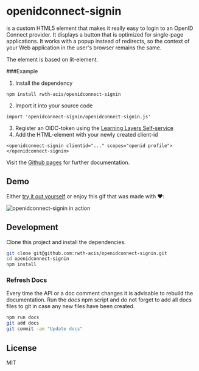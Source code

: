 openidconnect-signin
================

<openidconnect-signin> is a custom HTML5 element that makes it really easy to login to an OpenID Connect provider. It
displays a button that is optimized for single-page applications. It works with a popup instead of redirects, so the
context of your Web application in the user's browser remains the same.

The element is based on lit-element.

###Example

1. Install the dependency
```
npm install rwth-acis/openidconnect-signin
```
2. Import it into your source code
```
import 'openidconnect-signin/openidconnect-signin.js'
```
3. Register an OIDC-token using the [Learning Layers Self-service](https://api.learning-layers.eu/o/oauth2/manage/dev/dynreg)
4. Add the HTML-element with your newly created client-id
```
<openidconnect-signin clientid="..." scopes="openid profile"></openidconnect-signin>
```

Visit the [Github pages](https://rwth-acis.github.io/openidconnect-signin) for further documentation.

## Demo

Either [try it out yourself](https://rwth-acis.github.io/openidconnect-signin/#/elements/openidconnect-signin/demos/demo/index.html) or enjoy this gif that was made with :heart::

![openidconnect-signin in action](https://i.giphy.com/zkFD9Blr2cPxm.gif)

## Development

Clone this project and install the dependencies.

```bash
git clone git@github.com:rwth-acis/openidconnect-signin.git
cd openidconnect-signin
npm install
```

### Refresh Docs

Every time the API or a doc comment changes it is advisable to rebuild the documentation. 
Run the *docs* npm script and do not forget to add all docs files to git in case any new files have been created.

```bash
npm run docs
git add docs
git commit -am "Update docs"

```

## License
MIT
